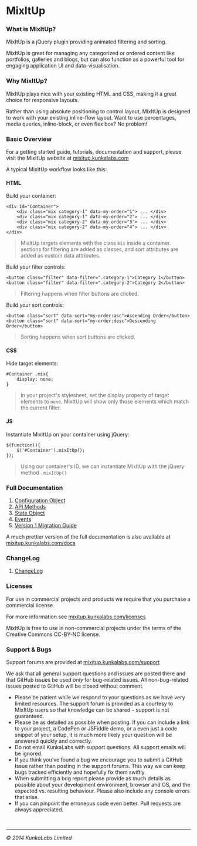 MixItUp
=========

### What is MixItUp?

MixItUp is a jQuery plugin providing animated filtering and sorting.

MixItUp is great for managing any categorized or ordered content like portfolios, galleries and blogs, but can also function as a powerful tool for engaging application UI and data-visualisation.

### Why MixItUp?

MixItUp plays nice with your existing HTML and CSS, making it a great choice for responsive layouts.

Rather than using absolute positioning to control layout, MixItUp is designed to work with your existing inline-flow layout. Want to use percentages, media queries, inline-block, or even flex box? No problem!

### Basic Overview

For a getting started guide, tutorials, documentation and support, please visit the MixItUp website at [mixitup.kunkalabs.com](https://mixitup.kunkalabs.com)

A typical MixItUp workflow looks like this:

#### HTML

Build your container:

```
<div id="Container">
	<div class="mix category-1" data-my-order="1"> ... </div>
	<div class="mix category-1" data-my-order="2"> ... </div>
	<div class="mix category-2" data-my-order="3"> ... </div>
	<div class="mix category-2" data-my-order="4"> ... </div>
</div>
```
> MixItUp targets elements with the class `mix` inside a container. sections for filtering are added as classes, and sort attributes are added as custom data attributes.

Build your filter controls:

```
<button class="filter" data-filter=".category-1">Category 1</button>
<button class="filter" data-filter=".category-2">Category 2</button>
```
> Filtering happens when filter buttons are clicked.


Build your sort controls:

```
<button class="sort" data-sort="my-order:asc">Ascending Order</button>
<button class="sort" data-sort="my-order:desc">Descending Order</button>
```
> Sorting happens when sort buttons are clicked.

#### CSS

Hide target elements:
```
#Container .mix{
	display: none;
}
```
> In your project's stylesheet, set the display property of target elements to `none`. MixItUp will show only those elements which match the current filter.

#### JS

Instantiate MixItUp on your container using jQuery:

```
$(function(){
	$('#Container').mixItUp();	
});
```
> Using our container's ID, we can instantiate MixItUp with the jQuery method `.mixItUp()`

### Full Documentation

1. [Configuration Object](docs/configuration-object.md)                                                     
1. [API Methods](docs/api-methods.md)
1. [State Object](docs/state-object.md)
1. [Events](docs/events.md)                                                                                 
1. [Version 1 Migration Guide](docs/version-1-migration.md)
                                                                                                            
A much prettier version of the full documentation is also available at [mixitup.kunkalabs.com/docs](https://mixitup.kunkalabs.com/docs)

### ChangeLog

1. [ChangeLog](CHANGELOG.md)

### Licenses

For use in commercial projects and products we require that you purchase a commercial license.

For more information see [mixitup.kunkalabs.com/licenses](https://mixitup.kunkalabs.com/licenses)

MixItUp is free to use in non-commercial projects under the terms of the Creative Commons CC-BY-NC license.

### Support & Bugs

Support forums are provided at [mixitup.kunkalabs.com/support](https://mixitup.kunkalabs.com/support)

We ask that all general support questions and issues are posted there and that GitHub issues be used *only* for bug-related issues. All non-bug-related issues posted to GitHub will be closed without comment.

- Please be patient while we respond to your questions as we have very limited  resources. The support forum is provided as a courtesy to MixItUp users so that knowledge can be shared – support is not guaranteed.
- Please be as detailed as possible when posting. If you can include a link to your project, a CodePen or JSFiddle demo, or a even just a code snippet of your setup, it is much more likely your question will be answered quickly and correctly.
- Do not email KunkaLabs with support questions. All support emails will be ignored.
- If you think you’ve found a bug we encourage you to submit a GitHub Issue rather than posting in the support forums. This way we can keep bugs tracked efficiently and hopefully fix them swiftly.
- When submitting a bug report please provide as much details as possible about your development environment, browser and OS, and the expected vs. resulting behaviour. Please also include any console errors that arise.
- If you can pinpoint the erroneous code even better. Pull requests are always appreciated.

<br/>

-------
*&copy; 2014 KunkaLabs Limited*
